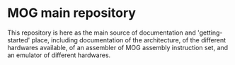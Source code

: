 # MOG main repository
This repository is here as the main source of documentation and 'getting-started' place, including documentation of the architecture, of the different hardwares available, of an assembler of MOG assembly instruction set, and an emulator of different hardwares.
